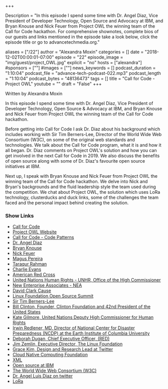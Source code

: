 +++

Description = "In this episode I spend some time with Dr. Angel Diaz, Vice President of Developer Technology, Open Source and Advocacy at IBM, and Bryan Knouse and Nick Feuer from Project OWL the winning team of the Call for Code hackathon. For comprehensive shownotes, complete bios of our guests and links mentioned in the episode take a look below, click the episode title or go to advancetechmedia.org."

aliases = ["/22"]
author = "Alexandra Moxin"
categories = []
date = "2018-12-02T00:00:01-07:00"
episode = "22"
episode_image = "img/guest/project_OWL.jpg"
explicit = "no"
hosts = ["alexandra"]
#sponsors = [""]
#images = [""]
news_keywords = []
podcast_duration = "1:10:04"
podcast_file = "advance-tech-podcast-022.mp3"
podcast_length = "1:10:04"
podcast_bytes = "48136473"
tags = []
title = "Call for Code - Project OWL"
youtube = ""
draft = "False"
+++

Written by Alexandra Moxin

In this episode I spend some time with Dr. Angel Diaz, Vice President of Developer Technology, Open Source & Advocacy at IBM, and Bryan Knouse and Nick Feuer from Project OWL the winning team of the Call for Code hackathon.

Before getting into Call for Code I ask Dr. Diaz about his background which includes working with Sir Tim Berners-Lee, Director of the World Wide Web Consortium (W3C), on some of the original web standards and technologies. We talk about the Call for Code program, what it is and how it all began. Dr. Diaz comments on Project OWL's solution and how you can get involved in the next Call for Code in 2019. We also discuss the benefits of open source along with some of Dr. Diaz's favourite open source initiatives at IBM.

Next up, I speak with Bryan Knouse and Nick Feuer from Project OWL the winning team of the Call for Code hackathon. We delve into Nick and Bryan's backgrounds and the fluid leadership style the team used during the competition. We chat about Project OWL, the solution which uses LoRa technology, clusterducks and duck links, some of the challenges the team faced and the personal impact behind creating the solution.



### Show Links

* [Call for Code](https://callforcode.org/)
* [Project OWL Website](http://www.project-owl.com/)
* [Call for Code - Code Patterns](https://developer.ibm.com/callforcode/)
* [Dr. Angel Diaz](https://www.linkedin.com/in/diazangel/)
* [Bryan Knouse](https://www.linkedin.com/in/bryan-knouse/)
* [Nick Feuer](https://www.linkedin.com/in/nick-feuer-52823241/)
* [Magus Pereira](https://www.linkedin.com/in/magusta/)
* [Taraqur Rahman](https://www.linkedin.com/in/tqrahman/)
* [Charlie Evans](https://www.linkedin.com/in/charlieevans/)
* [American Red Cross](https://www.redcross.org/)
* [United Nations Human Rights - UNHR, Office of the High Commissioner](https://www.ohchr.org/EN/pages/home.aspx)
* [New Enterprise Associates - NEA](https://www.nea.com/)
* [David Clark Cause](https://davidclarkcause.com/)
* [Linux Foundation Open Source Summit](https://events.linuxfoundation.org/events/open-source-summit-north-america-2018/)
* [Sir Tim Berners-Lee](https://www.w3.org/People/Berners-Lee/)
* [Bill Clinton, Founder, Clinton Foundation and 42nd President of the United States](https://www.clintonfoundation.org/about/president-clinton)
* [Kate Gilmore, United Nations Deputy High Commissioner for Human Rights](https://www.ohchr.org/EN/AboutUs/Pages/KateGilmore.aspx)
* [Irwin Redlener, MD, Director of National Center for Disaster Preparedness (NCDP) at the Earth Institute of Columbia University](https://www.mailman.columbia.edu/people/our-faculty/ir2110)
* [Deborah Dugan, Chief Executive Officer, (RED)](https://www.one.org/us/person/deb-dugan/)
* [Jim Zemlin, Executive Director, The Linux Foundation](https://www.linkedin.com/in/zemlin/)
* [Grace Kim, Design and Research Lead at Twitter](https://www.linkedin.com/in/gracekim1/)
* [Cloud Native Computing Foundation](https://www.cncf.io/)
* [XML](https://www.w3.org/XML/)
* [Open source at IBM](https://developer.ibm.com/open/)
* [The World Wide Web Consortium (W3C)](https://www.w3.org/)
* [Dr. Angel Luis Diaz on twitter](https://twitter.com/angelluisdiaz)
* [LoRa](https://en.wikipedia.org/wiki/LoRa)

